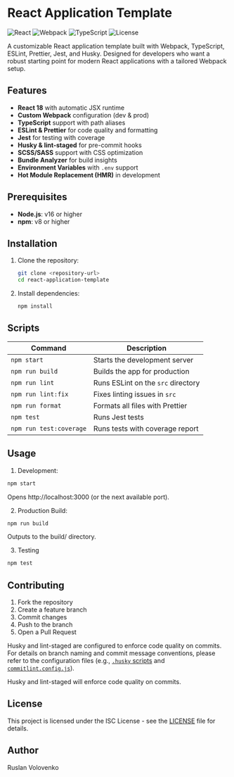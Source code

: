# React Application Template

![React](https://img.shields.io/badge/React-18.3.1-blue) ![Webpack](https://img.shields.io/badge/Webpack-5.98.0-green) ![TypeScript](https://img.shields.io/badge/TypeScript-5.7.3-blueviolet) ![License](https://img.shields.io/badge/license-ISC-lightgrey)

A customizable React application template built with Webpack, TypeScript, ESLint, Prettier, Jest, and Husky. Designed for developers who want a robust starting point for modern React applications with a tailored Webpack setup.

## Features

- **React 18** with automatic JSX runtime
- **Custom Webpack** configuration (dev & prod)
- **TypeScript** support with path aliases
- **ESLint & Prettier** for code quality and formatting
- **Jest** for testing with coverage
- **Husky & lint-staged** for pre-commit hooks
- **SCSS/SASS** support with CSS optimization
- **Bundle Analyzer** for build insights
- **Environment Variables** with `.env` support
- **Hot Module Replacement (HMR)** in development

## Prerequisites

- **Node.js**: v16 or higher
- **npm**: v8 or higher

## Installation

1. Clone the repository:

   ```bash
   git clone <repository-url>
   cd react-application-template
   ```

2. Install dependencies:

   ```bash
   npm install
   ```

## Scripts

| Command                 | Description                        |
| ----------------------- | ---------------------------------- |
| `npm start`             | Starts the development server      |
| `npm run build`         | Builds the app for production      |
| `npm run lint`          | Runs ESLint on the `src` directory |
| `npm run lint:fix`      | Fixes linting issues in `src`      |
| `npm run format`        | Formats all files with Prettier    |
| `npm test`              | Runs Jest tests                    |
| `npm run test:coverage` | Runs tests with coverage report    |

## Usage

1. Development:

```bash
npm start
```

Opens http://localhost:3000 (or the next available port).

2. Production Build:

```bash
npm run build
```

Outputs to the build/ directory.

3. Testing

```bash
npm test
```

## Contributing

1. Fork the repository
2. Create a feature branch
3. Commit changes
4. Push to the branch
5. Open a Pull Request

Husky and lint-staged are configured to enforce code quality on commits. For details on branch naming and commit message conventions, please refer to the configuration files (e.g., [`.husky` scripts](./.husky/pre-commit) and [`commitlint.config.js`](./commitlint.config.js)).

Husky and lint-staged will enforce code quality on commits.

## License

This project is licensed under the ISC License - see the [LICENSE](LICENSE) file for details.

## Author

Ruslan Volovenko
